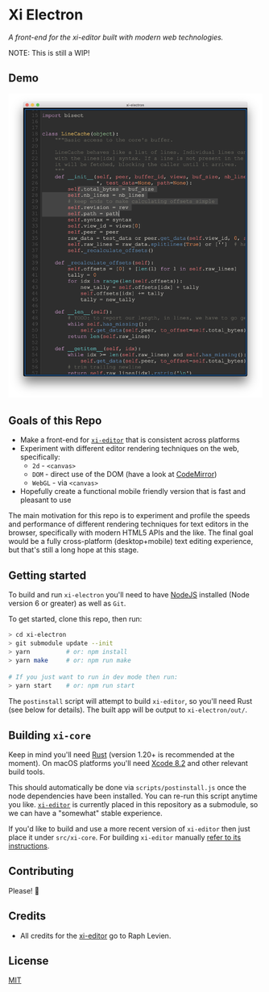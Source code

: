 # Xi Electron
_A front-end for the xi-editor built with modern web technologies._

NOTE: This is still a WIP!

## Demo

![canvas renderer](./doc/canvas.png)

## Goals of this Repo

* Make a front-end for [`xi-editor`](https://github.com/google/xi-editor) that is consistent across platforms
* Experiment with different editor rendering techniques on the web, specifically:
    - `2d` - `<canvas>`
    - `DOM` - direct use of the DOM (have a look at [CodeMirror](https://github.com/codemirror/codemirror))
    - `WebGL` - via `<canvas>`
* Hopefully create a functional mobile friendly version that is fast and pleasant to use

The main motivation for this repo is to experiment and profile the speeds and performance of different rendering techniques for text editors in the browser, specifically with modern HTML5 APIs and the like. The final goal would be a fully cross-platform (desktop+mobile) text editing experience, but that's still a long hope at this stage.

## Getting started

To build and run `xi-electron` you'll need to have [NodeJS](https://nodejs.org) installed (Node version 6 or greater) as well as `Git`.

To get started, clone this repo, then run:

```bash
> cd xi-electron
> git submodule update --init
> yarn          # or: npm install
> yarn make     # or: npm run make

# If you just want to run in dev mode then run:
> yarn start    # or: npm run start
```

The `postinstall` script will attempt to build `xi-editor`, so you'll need Rust (see below for details).
The built app will be output to `xi-electron/out/`.

## Building `xi-core`

Keep in mind you'll need [Rust](https://www.rust-lang.org/) (version 1.20+ is recommended at the moment). On macOS platforms you'll need [Xcode 8.2](https://developer.apple.com/xcode/) and other relevant build tools.

This should automatically be done via `scripts/postinstall.js` once the node dependencies have been installed. You can re-run this script anytime you like. [`xi-editor`](https://github.com/google/xi-editor) is currently placed in this repository as a submodule, so we can have a "somewhat" stable experience. 

If you'd like to build and use a more recent version of `xi-editor` then just place it under `src/xi-core`. For building `xi-editor` manually [refer to its instructions](https://github.com/google/xi-editor#building-the-core).

## Contributing

Please! 🙏

## Credits

* All credits for the [xi-editor](https://github.com/google/xi-editor) go to Raph Levien.

## License

[MIT](LICENSE)

<!-- 

# TODO for `xi-electron`

- [ ] figure out how to build small xi-core/xi-syntect-plugin libs??
- [ ] make nice debugging tasks/configurations for vscode
- [ ] re-factor to be more platform portable (hopefully generate nice libs for non-electron platforms)
- [ ] add in gutters
    - [ ] line numbers
    - [ ] gutter markers ?
    - [ ] click to select line
    - [ ] other gutter behaviour
- [ ] implement DOMView
- [ ] implement WebGLView

-->